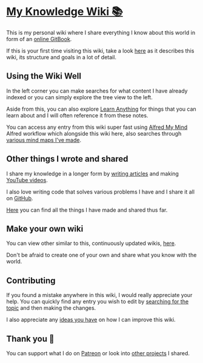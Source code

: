 # [My Knowledge Wiki 📚](https://wiki.nikitavoloboev.xyz)
This is my personal wiki where I share everything I know about this world in form of an [online GitBook](https://wiki.nikitavoloboev.xyz).

If this is your first time visiting this wiki, take a look [here](meta/meta.md) as it describes this wiki, its structure and goals in a lot of detail.

## Using the Wiki Well
In the left corner you can make searches for what content I have already indexed or you can simply explore the tree view to the left.

Aside from this, you can also explore [Learn Anything](https://learn-anything.xyz) for things that you can learn about and I will often reference it from these notes.

You can access any entry from this wiki super fast using [Alfred My Mind](https://github.com/nikitavoloboev/alfred-my-mind) Alfred workflow which alongside this wiki here, also searches through [various mind maps I've made](meta/my-mind.md).

## Other things I wrote and shared
I share my knowledge in a longer form by [writing articles](sharing/my-articles.md) and making [YouTube videos](sharing/my-youtube.md).

I also love writing code that solves various problems I have and I share it all on [GitHub](https://github.com/nikitavoloboev).

[Here](http://nikitavoloboev.xyz/projects) you can find all the things I have made and shared thus far.

## Make your own wiki
You can view other similar to this, continuously updated wikis, [here](https://github.com/RichardLitt/meta-knowledge).

Don't be afraid to create one of your own and share what you know with the world.

## Contributing
If you found a mistake anywhere in this wiki, I would really appreciate your help. You can quickly find any entry you wish to edit by [searching for the topic](https://github.com/nikitavoloboev/knowledge/find/master) and then making the changes.

I also appreciate any [ideas you have](https://github.com/nikitavoloboev/knowledge/issues/new) on how I can improve this wiki.

## Thank you 💜
You can support what I do on [Patreon](https://www.patreon.com/nikitavoloboev) or look into [other projects](https://nikitavoloboev.xyz/projects) I shared.